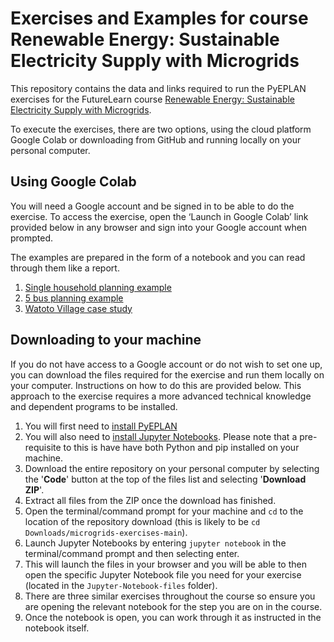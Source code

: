 # Exercises and Examples for course Renewable Energy: Sustainable Electricity Supply with Microgrids

This repository contains the data and links required to run the PyEPLAN exercises for the FutureLearn course [Renewable Energy: Sustainable Electricity Supply with Microgrids](https://www.futurelearn.com/courses/renewable-energy-sustainable-electricity-supply-with-microgrids).

To execute the exercises, there are two options, using the cloud platform Google Colab or downloading from GitHub and running locally on your personal computer.

## Using Google Colab

You will need a Google account and be signed in to be able to do the exercise. To access the exercise, open the ‘Launch in Google Colab’ link provided below in any browser and sign into your Google account when prompted.

The examples are prepared in the form of a notebook and you can read through them like a report.

1. [Single household planning example](https://colab.research.google.com/github/Digital-Education-Service/microgrids-exercises/blob/main/Google-Colab-files/SHS_Planning_Example_COLAB.ipynb)
2. [5 bus planning example](https://colab.research.google.com/github/Digital-Education-Service/microgrids-exercises/blob/main/Google-Colab-files/5_bus_MG_Planning_Example_COLAB.ipynb)
3. [Watoto Village case study](https://colab.research.google.com/github/Digital-Education-Service/microgrids-exercises/blob/main/Google-Colab-files/Watoto_Village_Case_Study_COLAB.ipynb)

## Downloading to your machine

If you do not have access to a Google account or do not wish to set one up, you can download the files required for the exercise and run them locally on your computer. Instructions on how to do this are provided below. This approach to the exercise requires a more advanced technical knowledge and dependent programs to be installed.

1. You will first need to [install PyEPLAN](https://pyeplan.sps-lab.org/get_started/installation.html)
2. You will also need to [install Jupyter Notebooks](https://jupyter.org/install). Please note that a pre-requisite to this is have have both Python and pip installed on your machine.
3. Download the entire repository on your personal computer by selecting the '**Code**' button at the top of the files list and selecting '**Download ZIP**'.
4. Extract all files from the ZIP once the download has finished.
5. Open the terminal/command prompt for your machine and `cd` to the location of the repository download (this is likely to be `cd Downloads/microgrids-exercises-main`).
6. Launch Jupyter Notebooks by entering `jupyter notebook` in the terminal/command prompt and then selecting enter.
7. This will launch the files in your browser and you will be able to then open the specific Jupyter Notebook file you need for your exercise (located in the `Jupyter-Notebook-files` folder).
8. There are three similar exercises throughout the course so ensure you are opening the relevant notebook for the step you are on in the course.
9. Once the notebook is open, you can work through it as instructed in the notebook itself.
